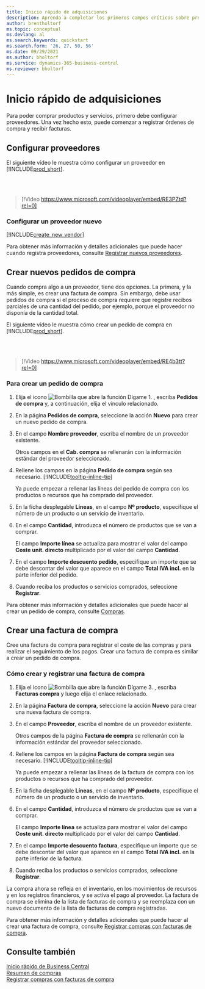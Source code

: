 ```yaml
---
title: Inicio rápido de adquisiciones
description: Aprenda a completar los primeros campos críticos sobre proveedores en Business Central para que pueda comenzar a comprar productos y servicios.
author: brentholtorf
ms.topic: conceptual
ms.devlang: al
ms.search.keywords: quickstart
ms.search.form: '26, 27, 50, 56'
ms.date: 09/29/2021
ms.author: bholtorf
ms.service: dynamics-365-business-central
ms.reviewer: bholtorf
---
```


# <a name="procurement-quick-start"></a>Inicio rápido de adquisiciones

Para poder comprar productos y servicios, primero debe configurar proveedores. Una vez hecho esto, puede comenzar a registrar órdenes de compra y recibir facturas.  

## <a name="set-up-vendors"></a>Configurar proveedores

El siguiente vídeo le muestra cómo configurar un proveedor en [!INCLUDE[prod_short](includes/prod_short.md)].

<br><br>  

> [!Video https://www.microsoft.com/videoplayer/embed/RE3PZtd?rel=0]

### <a name="set-up-a-new-vendor"></a>Configurar un proveedor nuevo

[!INCLUDE[create_new_vendor](includes/create_new_vendor.md)]

Para obtener más información y detalles adicionales que puede hacer cuando registra proveedores, consulte [Registrar nuevos proveedores](purchasing-how-register-new-vendors.md).  

## <a name="create-new-purchase-orders"></a>Crear nuevos pedidos de compra

Cuando compra algo a un proveedor, tiene dos opciones. La primera, y la más simple, es crear una factura de compra. Sin embargo, debe usar pedidos de compra si el proceso de compra requiere que registre recibos parciales de una cantidad del pedido, por ejemplo, porque el proveedor no disponía de la cantidad total.

El siguiente vídeo le muestra cómo crear un pedido de compra en [!INCLUDE[prod_short](includes/prod_short.md)].

<br><br>

> [!Video https://www.microsoft.com/videoplayer/embed/RE4b3tt?rel=0]

### <a name="to-create-a-purchase-order"></a>Para crear un pedido de compra

1. Elija el icono ![Bombilla que abre la función Dígame 1.](media/ui-search/search_small.png "Dígame qué desea hacer") , escriba **Pedidos de compra** y, a continuación, elija el vínculo relacionado.  

2. En la página **Pedidos de compra**, seleccione la acción **Nuevo** para crear un nuevo pedido de compra.

3. En el campo **Nombre proveedor**, escriba el nombre de un proveedor existente.

    Otros campos en el **Cab. compra** se rellenarán con la información estándar del proveedor seleccionado.  

4. Rellene los campos en la página **Pedido de compra** según sea necesario. [!INCLUDE[tooltip-inline-tip](includes/tooltip-inline-tip_md.md)]

    Ya puede empezar a rellenar las líneas del pedido de compra con los productos o recursos que ha comprado del proveedor.

5. En la ficha desplegable **Líneas**, en el campo **Nº producto**, especifique el número de un producto o un servicio de inventario.

6. En el campo **Cantidad**, introduzca el número de productos que se van a comprar.

    El campo **Importe línea** se actualiza para mostrar el valor del campo **Coste unit. directo** multiplicado por el valor del campo **Cantidad**.

7. En el campo **Importe descuento pedido**, especifique un importe que se debe descontar del valor que aparece en el campo **Total IVA incl.** en la parte inferior del pedido.

8. Cuando reciba los productos o servicios comprados, seleccione **Registrar**.

Para obtener más información y detalles adicionales que puede hacer al crear un pedido de compra, consulte [Compras](purchasing-manage-purchasing.md).  

## <a name="create-a-purchase-invoice"></a>Crear una factura de compra

Cree una factura de compra para registrar el coste de las compras y para realizar el seguimiento de los pagos. Crear una factura de compra es similar a crear un pedido de compra.

### <a name="how-to-create-and-post-a-purchase-invoice"></a>Cómo crear y registrar una factura de compra

1. Elija el icono ![Bombilla que abre la función Dígame 3.](media/ui-search/search_small.png "Dígame qué desea hacer") , escriba **Facturas compra** y luego elija el enlace relacionado.  
2. En la página **Factura de compra**, seleccione la acción **Nuevo** para crear una nueva factura de compra.
3. En el campo **Proveedor**, escriba el nombre de un proveedor existente.

    Otros campos de la página **Factura de compra** se rellenarán con la información estándar del proveedor seleccionado.

4. Rellene los campos en la página **Factura de compra** según sea necesario. [!INCLUDE[tooltip-inline-tip](includes/tooltip-inline-tip_md.md)]

    Ya puede empezar a rellenar las líneas de la factura de compra con los productos o recursos que ha comprado del proveedor.

5. En la ficha desplegable **Líneas**, en el campo **Nº producto**, especifique el número de un producto o un servicio de inventario.
6. En el campo **Cantidad**, introduzca el número de productos que se van a comprar.

    El campo **Importe línea** se actualiza para mostrar el valor del campo **Coste unit. directo** multiplicado por el valor del campo **Cantidad**.

7. En el campo **Importe descuento factura**, especifique un importe que se debe descontar del valor que aparece en el campo **Total IVA incl.** en la parte inferior de la factura.

8. Cuando reciba los productos o servicios comprados, seleccione **Registrar**.

La compra ahora se refleja en el inventario, en los movimientos de recursos y en los registros financieros, y se activa el pago al proveedor. La factura de compra se elimina de la lista de facturas de compra y se reemplaza con un nuevo documento de la lista de facturas de compra registradas.  

Para obtener más información y detalles adicionales que puede hacer al crear una factura de compra, consulte [Registrar compras con facturas de compra](purchasing-how-record-purchases.md).

## <a name="see-also"></a>Consulte también

[Inicio rápido de Business Central](quick-start-business-central.md)  
[Resumen de compras](Purchasing-manage-purchasing.md)  
[Registrar compras con facturas de compra](purchasing-how-record-purchases.md)  

